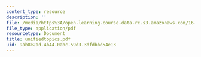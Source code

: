 ```yaml
---
content_type: resource
description: ''
file: /media/https%3A/open-learning-course-data-rc.s3.amazonaws.com/16-20-structural-mechanics-fall-2002/9ab8e2ad4b440abc59d33dfdbbd54e13_unifiedtopics.pdf
file_type: application/pdf
resourcetype: Document
title: unifiedtopics.pdf
uid: 9ab8e2ad-4b44-0abc-59d3-3dfdbbd54e13
---
```

